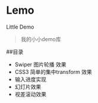 # Lemo
Little Demo
>我的小小demo库

##目录
* Swiper 图片轮播 效果
* CSS3 简单的集中transform 效果
* 输入进度实现
* 幻灯片效果
* 视差滚动效果


